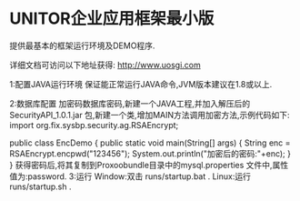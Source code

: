 # UNITOR企业应用框架最小版
提供最基本的框架运行环境及DEMO程序.

详细文档可访问以下地址获得:
http://www.uosgi.com


1:配置JAVA运行环境
  保证能正常运行JAVA命令,JVM版本建议在1.8或以上.

2:数据库配置
  加密码数据库密码,新建一个JAVA工程,并加入解压后的 SecurityAPI_1.0.1.jar 包,新建一个类,增加MAIN方法调用加密方法,示例代码如下:
  import org.fix.sysbp.security.ag.RSAEncrypt;

  public class EncDemo {
    public static void main(String[] args) {
      String enc = RSAEncrypt.encpwd("123456");
      System.out.println("加密后的密码:"+enc);
    }
  }
  获得密码后,将其复制到Proxoobundle目录中的mysql.properties 文件中,属性值为:password.
3:运行
  Window:双击 runs/startup.bat .
  Linux:运行 runs/startup.sh .
